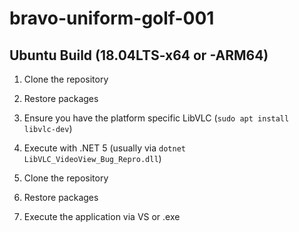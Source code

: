 # bravo-uniform-golf-001

## Ubuntu Build (18.04LTS-x64 or -ARM64)
1. Clone the repository
2. Restore packages
3. Ensure you have the platform specific LibVLC (`sudo apt install libvlc-dev`)
4. Execute with .NET 5 (usually via `dotnet LibVLC_VideoView_Bug_Repro.dll`)

1. Clone the repository
2. Restore packages
3. Execute the application via VS or .exe
